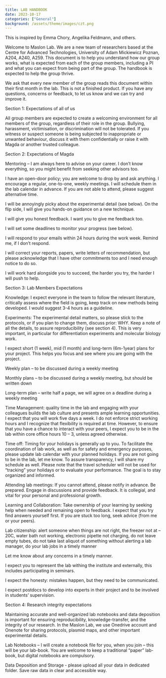 ```yaml
---
title: LAB HANDBOOK
date: 2023-10-17
categories: ["General"]
background: /assets/theme/images/czt.png
---
```


This is inspired by Emma Chory, Angelika Feldmann, and others. 

Welcome to Maslon Lab. We are a new team of researchers based at the Centre for Advanced Technologies, University of Adam Mickiewicz Poznan, A204, A240, A259. This document is to help you understand how our group works, what is expected from each of the group members, including a PI and what you can expect from being part of the group. The handbook is expected to help the group thrive.  

We ask that every new member of the group reads this document within their first month in the lab. This is not a finished product. If you have any questions, concerns or feedback, to let us know and we can try and improve it.  

Section 1: Expectations of all of us  

All group members are expected to create a welcoming environment for all members of the group, regardless of their role in the group. Bullying, harassment, victimisation, or discrimination will not be tolerated. If you witness or suspect someone is being subjected to inappropriate or unwanted behaviour, discuss it with them confidentially or raise it with Magda or another trusted colleague.  

Section 2: Expectations of Magda 

Mentoring – I am always here to advise on your career. I don’t know everything, so you might benefit from seeking other advisors too.  

I have an open-door policy; you are welcome to drop by and ask anything. I encourage a regular, one-to-one, weekly meetings. I will schedule them in the lab calendar in advance. If you are not able to attend, please suggest alternative time. 

I will be annoyingly picky about the experimental detail (see below). On the flip side, I will give you hands-on guidance on a new technique.   

I will give you honest feedback. I want you to give me feedback too.  

I will set some deadlines to monitor your progress (see below). 

I will respond to your emails within 24 hours during the work week. Remind me, if I don’t respond. 

I will correct your reports, papers, write letters of recommendation, but please acknowledge that I have other commitments too and I need enough notice to do so.  

I will work hard alongside you to succeed, the harder you try, the harder I will push to help. 

Section 3: Lab Members Expectations  

Knowledge: I expect everyone in the team to follow the relevant literature, critically assess where the field is going, keep track on new methods being developed. I would suggest 3-4 hours as a guideline. 

Experiments: The experimental detail matters, so please stick to the protocols, or if you plan to change them, discuss prior: WHY. Keep a note of all the details, to assure reproducibility (see section 4). This is very important, in particular for differentiation experiments and molecular biology work. 

I expect short (1 week), mid (1 month) and long-term (6m-1year) plans for your project. This helps you focus and see where you are going with the project.  

Weekly plan – to be discussed during a weekly meeting 

Monthly plans – to be discussed during a weekly meeting, but should be written down  

Long-term plan – write half a page, we will agree on a deadline during a weekly meeting  

Time Management: quality time in the lab and engaging with your colleagues builds the lab culture and presents ample learning opportunities. I expect that you will work five days a week. I do not enforce strict working hours and I recognize that flexibility is required at time. However, to ensure that you have a chance to interact with your peers, I expect you to be in the lab within core office hours 10 – 3, unless agreed otherwise. 

Time off: Timing for your holidays is generally up to you. To facilitate the coordination of lab work, as well as for safety and emergency purposes, please update lab calendar with your planned holidays. If you are not going to be in the lab, let me know. To assure transparency, I will share my schedule as well. Please note that the travel scheduler will not be used for “tracking” your holidays or to evaluate your performance. The goal is to stay organized and informed. 

Attending lab meetings: If you cannot attend, please notify in advance. Be prepared. Engage in discussions and provide feedback. It is collegial, and vital for your personal and professional growth.  

Learning and Collaboration: Take ownership of your learning by seeking help when needed and remaining open to feedback. I expect that you try find answers yourself first. If you are stuck too long, seek advice (from me or your peers). 

Lab citizenship: alert someone when things are not right, the freezer not at –20C, water bath not working, electronic pipette not charging, do not leave empty tubes, do not take last aliquot of something without alerting a lab manager, do your lab jobs in a timely manner 

Let me know about any concerns in a timely manner. 

I expect you to represent the lab withing the institute and externally, this includes participating in seminars.  

I expect the honesty: mistakes happen, but they need to be communicated.  

I expect postdocs to develop into experts in their project and to be involved in students’ supervision. 


Section 4: Research integrity expectations 

Maintaining accurate and well-organized lab notebooks and data deposition is important for ensuring reproducibility, knowledge-transfer, and the integrity of our research. In the Maslon Lab, we use Onedrive account and Onenote for sharing protocols, plasmid maps, and other important experimental details.  

Lab Notebooks – I will create a notebook file for you, when you join – this will be your lab-book. You are welcome to keep a traditional “paper” lab-book, but digital notebooks are compulsory.  

Data Deposition and Storage - please upload all your data in dedicated folder. Save raw data in clear and accessible way. 
